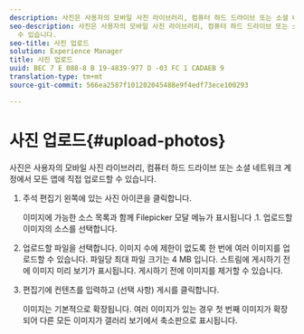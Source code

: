 ```yaml
---
description: 사진은 사용자의 모바일 사진 라이브러리, 컴퓨터 하드 드라이브 또는 소셜 네트워크 계정에서 모든 앱에 직접 업로드할 수 있습니다.
seo-description: 사진은 사용자의 모바일 사진 라이브러리, 컴퓨터 하드 드라이브 또는 소셜 네트워크 계정에서 모든 앱에 직접 업로드할
  수 있습니다.
seo-title: 사진 업로드
solution: Experience Manager
title: 사진 업로드
uuid: BEC 7 E 088-8 B 19-4839-977 D -03 FC 1 CADAEB 9
translation-type: tm+mt
source-git-commit: 566ea2587f101202045488e9f4edf73ece100293

---
```



# 사진 업로드{#upload-photos}

사진은 사용자의 모바일 사진 라이브러리, 컴퓨터 하드 드라이브 또는 소셜 네트워크 계정에서 모든 앱에 직접 업로드할 수 있습니다.

1. 주석 편집기 왼쪽에 있는 사진 아이콘을 클릭합니다.

   이미지에 가능한 소스 목록과 함께 Filepicker 모달 메뉴가 표시됩니다 .1. 업로드할 이미지의 소스를 선택합니다.
1. 업로드할 파일을 선택합니다. 이미지 수에 제한이 없도록 한 번에 여러 이미지를 업로드할 수 있습니다. 파일당 최대 파일 크기는 4 MB 입니다. 스트림에 게시하기 전에 이미지 미리 보기가 표시됩니다. 게시하기 전에 이미지를 제거할 수 있습니다.
1. 편집기에 컨텐츠를 입력하고 (선택 사항) 게시를 클릭합니다.

   이미지는 기본적으로 확장됩니다. 여러 이미지가 있는 경우 첫 번째 이미지가 확장되어 다른 모든 이미지가 갤러리 보기에서 축소판으로 표시됩니다.